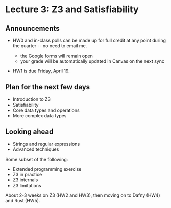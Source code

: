 # Lecture 3: Z3 and Satisfiability

## Announcements

- HW0 and in-class polls can be made up for full credit at any point during the quarter -- no need to email me.
  + the Google forms will remain open
  + your grade will be automatically updated in Canvas on the next sync

- HW1 is due Friday, April 19.

## Plan for the next few days

- Introduction to Z3
- Satisfiability
- Core data types and operations
- More complex data types

## Looking ahead

- Strings and regular expressions
- Advanced techniques

Some subset of the following:
- Extended programming exercise
- Z3 in practice
- Z3 internals
- Z3 limitations

About 2-3 weeks on Z3 (HW2 and HW3), then moving on to Dafny (HW4) and Rust (HW5).
